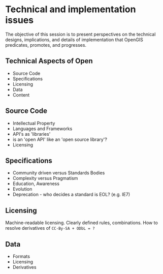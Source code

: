 # Technical and implementation issues

The objective of this session is to present perspectives on the technical designs, implications, and details of implementation that OpenGIS predicates, promotes, and progresses.

## Technical Aspects of Open

* Source Code
* Specifications
* Licensing
* Data
* Content

## Source Code

* Intellectual Property
* Languages and Frameworks
* API's as 'libraries'
 * is an 'open API' like an 'open source library'?
* Licensing

## Specifications

* Community driven versus Standards Bodies
* Complexity versus Pragmatism
* Education, Awareness
* Evolution
* Deprecation - who decides a standard is EOL? (e.g. IE7)

## Licensing

Machine-readable licensing. Clearly defined rules, combinations. How to resolve derivatives of `CC-By-SA + ODbL = ?` 


## Data

* Formats
* Licensing
* Derivatives